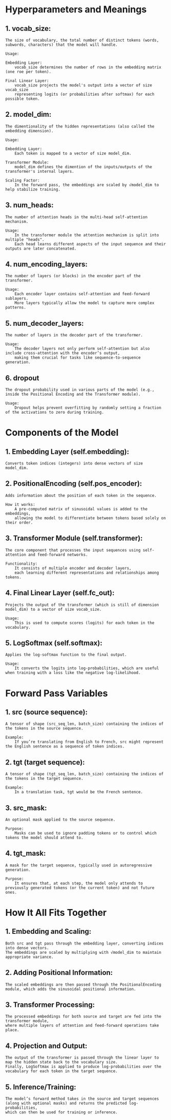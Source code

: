 # Hyperparameters and Meanings

## 1. vocab_size: 
    The size of vocabulary, the total number of distinct tokens (words, subwords, characters) that the model will handle.
    
    Usage:
    
    Embedding Layer: 
        vocab_size determines the number of rows in the embedding matrix (one roe per token).
    
    Final Linear Layer: 
        vocab_size projects the model's output into a vector of size vocab_size 
        representing logits (or probabilities after softmax) for each possible token.

## 2. model_dim:
    The dimentionality of the hidden representations (also called the embedding dimension).
    
    Usage:
    
    Embedding Layer:
        Each token is mapped to a vector of size model_dim.
    
    Transformer Module: 
        model_dim defines the dimention of the inputs/outputs of the transformer's internal layers.
    
    Scaling Factor:
        In the forward pass, the embeddings are scaled by √model_dim to help stabilize training.

## 3. num_heads:
    The number of attention heads in the multi-head self-attention mechanism.

    Usage:
        In the transformer module the attention mechanism is split into multiple "heads". 
        Each head learns different aspects of the input sequence and their outputs are later concatenated.

## 4. num_encoding_layers:
    The number of layers (or blocks) in the encoder part of the transformer.

    Usage:
        Each encoder layer contains self-attention and feed-forward sublayers. 
        More layers typically allow the model to capture more complex patterns.

## 5. num_decoder_layers:
    The number of layers in the decoder part of the transformer.
    
    Usage:
        The decoder layers not only perform self-attention but also include cross-attention with the encoder’s output, 
        making them crucial for tasks like sequence-to-sequence generation.

## 6. dropout
    The dropout probability used in various parts of the model (e.g., inside the Positional Encoding and the Transformer module).

    Usage:
        Dropout helps prevent overfitting by randomly setting a fraction of the activations to zero during training.

# Components of the Model

## 1. Embedding Layer (self.embedding):
    Converts token indices (integers) into dense vectors of size model_dim.

## 2. PositionalEncoding (self.pos_encoder):
    Adds information about the position of each token in the sequence.

    How it works:
        A pre-computed matrix of sinusoidal values is added to the embeddings, 
        allowing the model to differentiate between tokens based solely on their order.

## 3. Transformer Module (self.transformer):
    The core component that processes the input sequences using self-attention and feed-forward networks.
    
    Functionality:
        It consists of multiple encoder and decoder layers, 
        each learning different representations and relationships among tokens.

## 4. Final Linear Layer (self.fc_out):
    Projects the output of the transformer (which is still of dimension model_dim) to a vector of size vocab_size.
    
    Usage:
        This is used to compute scores (logits) for each token in the vocabulary.

## 5. LogSoftmax (self.softmax):
    Applies the log-softmax function to the final output.
    
    Usage:
        It converts the logits into log-probabilities, which are useful when training with a loss like the negative log-likelihood.

# Forward Pass Variables

## 1. src (source sequence):
    A tensor of shape (src_seq_len, batch_size) containing the indices of the tokens in the source sequence.

    Example:
        If you’re translating from English to French, src might represent the English sentence as a sequence of token indices.

## 2. tgt (target sequence):
    A tensor of shape (tgt_seq_len, batch_size) containing the indices of the tokens in the target sequence.

    Example:
        In a translation task, tgt would be the French sentence.

## 3. src_mask:
    An optional mask applied to the source sequence.

    Purpose:
        Masks can be used to ignore padding tokens or to control which tokens the model should attend to.

## 4. tgt_mask:
    A mask for the target sequence, typically used in autoregressive generation.

    Purpose:
        It ensures that, at each step, the model only attends to previously generated tokens (or the current token) and not future ones.

# How It All Fits Together

## 1. Embedding and Scaling:
    Both src and tgt pass through the embedding layer, converting indices into dense vectors.
    The embeddings are scaled by multiplying with √model_dim to maintain appropriate variance.

## 2. Adding Positional Information:
    The scaled embeddings are then passed through the PositionalEncoding module, which adds the sinusoidal positional information.

## 3. Transformer Processing:
    The processed embeddings for both source and target are fed into the transformer module, 
    where multiple layers of attention and feed-forward operations take place.

## 4. Projection and Output:
    The output of the transformer is passed through the linear layer to map the hidden state back to the vocabulary size.
    Finally, LogSoftmax is applied to produce log-probabilities over the vocabulary for each token in the target sequence.

## 5. Inference/Training:
    The model’s forward method takes in the source and target sequences (along with optional masks) and returns the predicted log-probabilities, 
    which can then be used for training or inference.
